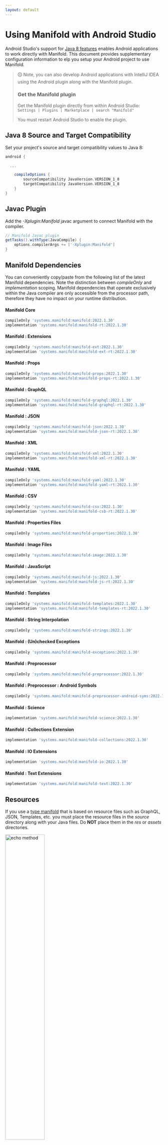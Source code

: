 ```yaml
---
layout: default
---
```


# Using Manifold with Android Studio

Android Studio's support for [Java 8 features](https://developer.android.com/studio/write/java8-support.html) enables
Android applications to work directly with Manifold. This document provides supplementary configuration information to
elp you setup your Android project to use Manifold.

>🛈 Note, you can also develop Android applications with IntelliJ IDEA using the Android plugin along with the Manifold
>plugin. 
>
>### Get the Manifold plugin
>Get the Manifold plugin directly from within Android Studio:
><br>
>`Settings | Plugins | Marketplace | search "Manifold"`
><br>
> 
>You must restart Android Studio to enable the plugin. 
 
## Java 8 Source and Target Compatibility 
Set your project's source and target compatibility values to Java 8:

```groovy
android {

  ...

    compileOptions {
        sourceCompatibility JavaVersion.VERSION_1_8
        targetCompatibility JavaVersion.VERSION_1_8
    }
}
```

## Javac Plugin
Add the *-Xplugin:Manifold* javac argument to connect Manifold with the compiler.

```groovy
// Manifold Javac plugin
getTasks().withType(JavaCompile) {
    options.compilerArgs += ['-Xplugin:Manifold']
}
```    

## Manifold Dependencies
You can conveniently copy/paste from the following list of the latest Manifold dependencies. Note the distinction
between *compileOnly* and *implementation* scoping. Manifold dependencies that operate exclusively within the
Java compiler are only accessible from the processor path, therefore they have no impact on your runtime distribution.

#### Manifold Core
```groovy
compileOnly 'systems.manifold:manifold:2022.1.30'
implementation 'systems.manifold:manifold-rt:2022.1.30'
```
#### Manifold : Extensions
```groovy
compileOnly 'systems.manifold:manifold-ext:2022.1.30'
implementation 'systems.manifold:manifold-ext-rt:2022.1.30'
```
#### Manifold : Props
```groovy
compileOnly 'systems.manifold:manifold-props:2022.1.30'
implementation 'systems.manifold:manifold-props-rt:2022.1.30'
```
#### Manifold : GraphQL
```groovy
compileOnly 'systems.manifold:manifold-graphql:2022.1.30'
implementation 'systems.manifold:manifold-graphql-rt:2022.1.30'
```
#### Manifold : JSON
```groovy
compileOnly 'systems.manifold:manifold-json:2022.1.30'
implementation 'systems.manifold:manifold-json-rt:2022.1.30'
```
#### Manifold : XML
```groovy
compileOnly 'systems.manifold:manifold-xml:2022.1.30'
implementation 'systems.manifold:manifold-xml-rt:2022.1.30'
```
#### Manifold : YAML
```groovy
compileOnly 'systems.manifold:manifold-yaml:2022.1.30'
implementation 'systems.manifold:manifold-yaml-rt:2022.1.30'
```
#### Manifold : CSV
```groovy
compileOnly 'systems.manifold:manifold-csv:2022.1.30'
implementation 'systems.manifold:manifold-csb-rt:2022.1.30'
```
#### Manifold : Properties Files
```groovy
compileOnly 'systems.manifold:manifold-properties:2022.1.30'
```
#### Manifold : Image Files
```groovy
compileOnly 'systems.manifold:manifold-image:2022.1.30'
```
#### Manifold : JavaScript
```groovy
compileOnly 'systems.manifold:manifold-js:2022.1.30'
implementation 'systems.manifold:manifold-js-rt:2022.1.30'
```
#### Manifold : Templates
```groovy
compileOnly 'systems.manifold:manifold-templates:2022.1.30'
implementation 'systems.manifold:manifold-templates-rt:2022.1.30'
```
#### Manifold : String Interpolation
```groovy
compileOnly 'systems.manifold:manifold-strings:2022.1.30'
```
#### Manifold : (Un)checked Exceptions
```groovy
compileOnly 'systems.manifold:manifold-exceptions:2022.1.30'
```
#### Manifold : Preprocessor
```groovy
compileOnly 'systems.manifold:manifold-preprocessor:2022.1.30'
```
#### Manifold : Preprocessor : Android Symbols
```groovy
compileOnly 'systems.manifold:manifold-preprocessor-android-syms:2022.1.30'
```
#### Manifold : Science
```groovy
implementation 'systems.manifold:manifold-science:2022.1.30'
```
#### Manifold : Collections Extension
```groovy
implementation 'systems.manifold:manifold-collections:2022.1.30'
```
#### Manifold : IO Extensions
```groovy
implementation 'systems.manifold:manifold-io:2022.1.30'
```
#### Manifold : Text Extensions
```groovy
implementation 'systems.manifold:manifold-text:2022.1.30'
```

## Resources

If you use a [type manifold](https://github.com/manifold-systems/manifold/tree/master/manifold-core-parent/manifold#the-big-picture)
that is based on resource files such as GraphQL, JSON, Templates, etc. you must place the resource files in the 
*source* directory along with your Java files.  Do **NOT** place them in the *res* or *assets* directories.
 
<p><img src="http://manifold.systems/images/android_resources.png" alt="echo method" width="50%" height="50%"/></p> 

## Preprocessor and build variant symbols

If you use the [preprocessor](https://github.com/manifold-systems/manifold/tree/master/manifold-deps-parent/manifold-preprocessor),
you can directly reference Android build variant symbols with the [manifold-preprocessor-android-syms](https://github.com/manifold-systems/manifold/tree/master/manifold-deps-parent/manifold-preprocessor-android-syms)
dependency.
```java
#if FLAVOR == "paid"
  @Override
  public void specialMethod(Foo foo) {
  ...
  }
#endif
```
build.gradle
```groovy
dependencies {
    ...
    compileOnly 'systems.manifold:manifold-preprocessor:2022.1.30'
    compileOnly 'systems.manifold:manifold-preprocessor-android-syms:2022.1.30'
}
```
